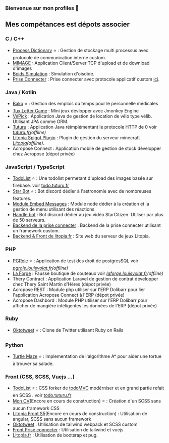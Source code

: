 ### Bienvenue sur mon profiles 👋

## Mes compétances est dépots associer

### C / C++
* [Process Dictionary](https://github.com/mrsolarius/Process-Dictionary-Project) ⭐ : Gestion de stockage multi processus avec protocole de communication interne custom.
* [MIMAGE](https://github.com/mrsolarius/mimage_protocole) : Application Client/Server TCP d'upload et de download d'images
* [Boids Simulation](https://github.com/mrsolarius/Boids-Simulation-C) : Simulation d'oisoïde.
* [Prise Connecter](https://github.com/iot-catnip/carte) : Prise connecter avec protocole applicatif custom [ici](https://github.com/iot-catnip/backend/blob/master/CAT_NIP_PROTOCOL.txt).

### Java / Kotlin
* [Bako](https://github.com/mrsolarius/bako) ⭐ : Gestion des emplois du temps pour le personnelle médicales
* [Tux Letter Game](https://github.com/mrsolarius/tux) : Mini jeux dévlopper avec Jmonkey Engine
* [VéPick](https://github.com/mrsolarius/VePick) : Application Java de gestion de location de vélo type vélib. Utilisant JPA comme ORM.
* [Tuturu](https://github.com/mrsolarius/tuturu-java) : Application Java réimplémentant le protocole HTTP de 0 voir *[tuturu.fr](https://tuturu.fr)(offline)*
* [Litopia Spigot Plugin](https://github.com/LitopiaCommunity/LitopiaSpigotPlugin) : Plugin de gestion du serveur minecraft *[Litopia](https://litopia.fr)(offline)*.
* Acropose Connect : Application mobile de gestion de stock développer chez Acropose (dépot privée)

### JavaScript / TypeScript
* [TodoList](https://github.com/mrsolarius/todolist) ⭐ : Une todolist permetant d'upload des images basée sur firebase. voir [todo.tuturu.fr](https://todo.tuturu.fr)
* [Star Bot](https://github.com/mrsolarius/StarsBot) ⭐ : Bot discord dédier à l'astronomie avec de nombreuses features.
* [Module Embed Messages](https://github.com/eilex/discord.js-embed-menu) : Module node dédier à la création et la gestion de menu utilisant des réactions
* [Handle bot](https://github.com/mrsolarius/handlebot) : Bot discord dédier au jeu vidéo StarCitizen. Utiliser par plus de 50 serveurs.
* [Backend de la prise connecter](https://github.com/iot-catnip/backend) : Backend de la prise connecter utilisant un framework custom.
* [Backend & Front de litopia.fr](https://github.com/LitopiaCommunity/Litopia.fr) : Site web du serveur de jeux Litopia.

### PHP
* [PGRole](https://github.com/mrsolarius/PGRole) ⭐ : Application de test des droit de postgresSQL voir *[pgrole.louisvolat.fr](https://pgrole.louisvolat.fr)(offline)*
* [La Forge](https://github.com/mrsolarius/Site-La-Forge) : Fausse boutique de couteaux voir *[laforge.louisvolat.fr](https://laforge.louisvolat.fr)(offline)*
* Thery Contract : Application Laravel de gestion de contrat développer chez Thery Saint Martin d'Hères (dépot privée)
* Acropose REST : Module php utiliser sur l'ERP Dolibarr pour lier l'application Acropose Connect à l'ERP (dépot privée)
* Acropose Dashbord : Module PHP utiliser sur l'ERP Dolibarr pour afficher de mangière intéligentes les données de l'ERP (dépot privée)

### Ruby
* [Oktotweet](https://github.com/mrsolarius/Oktotweet) ⭐ : Clone de Twitter utilisant Ruby on Rails

### Python
* [Turtle Maze](https://github.com/mrsolarius/TurtuleMaze) ⭐ : Implementation de l'algorithme A* pour aider une tortue à trouver sa salade.

### Front (CSS, SCSS, Vuejs ...)
* [TodoList](https://github.com/mrsolarius/todolist) ⭐ : CSS forker de [todoMVC](https://todomvc.com/) modérniser et en grand partie refait en SCSS . voir [todo.tuturu.fr](https://todo.tuturu.fr)
* [Mon CV](https://github.com/mrsolarius/resume)(Encore en cours de construction) ⭐ : Création d'un SCSS sans aucun framework CSS
* [Litopia Front S5](https://github.com/LitopiaCommunity/LitopiaFrontS5)(Encore en cours de construction) : Utilisation de angular, SCSS sans aucun framework
* [Oktotweet](https://github.com/mrsolarius/Oktotweet) : Utilisation de tailwind webpack et SCSS custom
* [Front Prise connecter](https://github.com/iot-catnip/frontend) : Utilisation de tailwind et vuejs
* [Litopia.fr](https://github.com/LitopiaCommunity/Litopia.fr) : Utilisation de bootsrap et pug.
<!--
**mrsolarius/MrSolarius** is a ✨ _special_ ✨ repository because its `README.md` (this file) appears on your GitHub profile.

Here are some ideas to get you started:

- 🔭 I’m currently working on ...
- 🌱 I’m currently learning ...
- 👯 I’m looking to collaborate on ...
- 🤔 I’m looking for help with ...
- 💬 Ask me about ...
- 📫 How to reach me: ...
- 😄 Pronouns: ...
- ⚡ Fun fact: ...
-->
